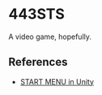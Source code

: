 ﻿# 443STS

A video game, hopefully.

## References

- [START MENU in Unity](https://www.youtube.com/watch?v=zc8ac_qUXQY)

